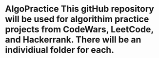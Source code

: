 # AlgoPractice This gitHub repository will be used for algorithim practice projects from CodeWars, LeetCode, and Hackerrank. There will be an individiual folder for each.